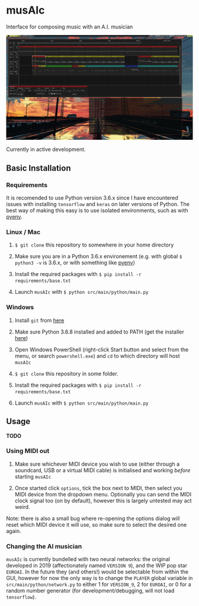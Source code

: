 # musAIc
Interface for composing music with an A.I. musician

![musAIc 1.0_dev in use](docs/screenshot.png)

Currently in active development.

## Basic Installation

### Requirements

It is recomended to use Python version 3.6.x since I have encountered issues with installing `tensorflow` and `keras` on later versions of Python. The best way of making this easy is to use isolated environments, such as with [pyenv](https://github.com/pyenv/pyenv).

### Linux / Mac

1. `$ git clone` this repository to somewhere in your home directory

2. Make sure you are in a Python 3.6.x environement (e.g. with global `$ python3 -v` is 3.6.x, or with something like [pyenv](https://github.com/pyenv/pyenv))

3. Install the required packages with ```$ pip install -r requirements/base.txt``` 

4. Launch `musAIc` with ```$ python src/main/python/main.py```


### Windows

1. Install `git` from [here](https://git-scm.com/downloads)

2. Make sure Python 3.6.8 installed and added to PATH (get the installer [here](https://www.python.org/downloads/release/python-368/))

3. Open Windows PowerShell (right-click Start button and select from the menu, or search `powershell.exe`) and `cd` to which directory will host `musAIc`

4. `$ git clone` this repository in some folder.

3. Install the required packages with ```$ pip install -r requirements/base.txt``` 

4. Launch `musAIc` with ```$ python src/main/python/main.py```


## Usage

**TODO** 

### Using MIDI out

1. Make sure whichever MIDI device you wish to use (either through a soundcard, USB or a virtual MIDI cable) is initialised and working _before_ starting `musAIc`

2. Once started click `options`, tick the box next to MIDI, then select you MIDI device from the dropdown menu. Optionally you can send the MIDI clock signal too (on by default), however this is largely untested may act weird.

Note: there is also a small bug where re-opening the options dialog will reset which MIDI device it will use, so make sure to select the desired one again.


### Changing the AI musician

`musAIc` is currently bundelled with two neural networks: the original developed in 2019 (affectionately named `VERSION 9`), and the WIP pop star `EUROAI`. In the future they (and others!) would be selectable from within the GUI, however for now the only way is to change the `PLAYER` global variable in `src/main/python/network.py` to either 1 for `VERSION_9`, 2 for `EUROAI`, or 0 for a random number generator (for development/debugging, will not load `tensorflow`).






